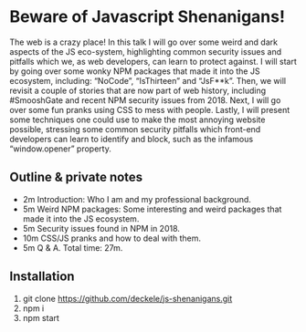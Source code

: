 # Beware of Javascript Shenanigans!
The web is a crazy place! In this talk I will go over some weird and dark aspects of the JS eco-system, highlighting common security issues and pitfalls which we, as web developers, can learn to protect against. I will start by going over some wonky NPM packages that made it into the JS ecosystem, including: “NoCode”, “IsThirteen” and “JsF**k”. Then, we will revisit a couple of stories that are now part of web history, including #SmooshGate and recent NPM security issues from 2018. Next, I will go over some fun pranks using CSS to mess with people. Lastly, I will present some techniques one could use to make the most annoying website possible, stressing some common security pitfalls which front-end developers can learn to identify and block, such as the infamous “window.opener” property.

## Outline & private notes
*	2m Introduction: Who I am and my professional background.
*	5m Weird NPM packages: Some interesting and weird packages that made it into the JS ecosystem.
*	5m Security issues found in NPM in 2018.
*	10m CSS/JS pranks and how to deal with them.
*	5m Q & A.
Total time: 27m.

## Installation
1.	git clone https://github.com/deckele/js-shenanigans.git
2.	npm i
3.	npm start
